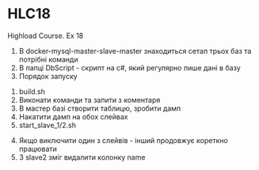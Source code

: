 # HLC18
Highload Course. Ex 18

1. В docker-mysql-master-slave-master знаходиться сетап трьох баз та потрібні команди
2. В папці DbScript - скрипт на c#, який регулярно пише дані в базу
3. Порядок запуску 
 1) build.sh
 2) Виконати команди та запити з коментаря
 3) В мастер базі створити таблицю, зробити дамп
 4) Накатити дамп на обох слейвах
 5) start_slave_1/2.sh
4. Якщо виключити один з слейвів - інший продовжує кореткно працювати
5. З slave2 зміг видалити колонку name 
